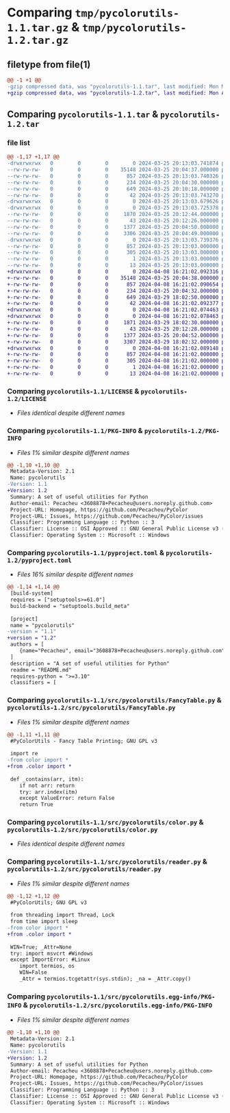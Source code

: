 # Comparing `tmp/pycolorutils-1.1.tar.gz` & `tmp/pycolorutils-1.2.tar.gz`

## filetype from file(1)

```diff
@@ -1 +1 @@
-gzip compressed data, was "pycolorutils-1.1.tar", last modified: Mon Mar 25 20:13:03 2024, max compression
+gzip compressed data, was "pycolorutils-1.2.tar", last modified: Mon Apr  8 16:21:02 2024, max compression
```

## Comparing `pycolorutils-1.1.tar` & `pycolorutils-1.2.tar`

### file list

```diff
@@ -1,17 +1,17 @@
-drwxrwxrwx   0        0        0        0 2024-03-25 20:13:03.741874 pycolorutils-1.1/
--rw-rw-rw-   0        0        0    35148 2024-03-25 20:04:37.000000 pycolorutils-1.1/LICENSE
--rw-rw-rw-   0        0        0      857 2024-03-25 20:13:03.740326 pycolorutils-1.1/PKG-INFO
--rw-rw-rw-   0        0        0      234 2024-03-25 20:04:30.000000 pycolorutils-1.1/README.md
--rw-rw-rw-   0        0        0      649 2024-03-25 20:10:18.000000 pycolorutils-1.1/pyproject.toml
--rw-rw-rw-   0        0        0       42 2024-03-25 20:13:03.743270 pycolorutils-1.1/setup.cfg
-drwxrwxrwx   0        0        0        0 2024-03-25 20:13:03.679626 pycolorutils-1.1/src/
-drwxrwxrwx   0        0        0        0 2024-03-25 20:13:03.725378 pycolorutils-1.1/src/pycolorutils/
--rw-rw-rw-   0        0        0     1870 2024-03-25 20:12:44.000000 pycolorutils-1.1/src/pycolorutils/FancyTable.py
--rw-rw-rw-   0        0        0       43 2024-03-25 20:12:26.000000 pycolorutils-1.1/src/pycolorutils/__init__.py
--rw-rw-rw-   0        0        0     1377 2024-03-25 20:04:50.000000 pycolorutils-1.1/src/pycolorutils/color.py
--rw-rw-rw-   0        0        0     3306 2024-03-25 20:04:49.000000 pycolorutils-1.1/src/pycolorutils/reader.py
-drwxrwxrwx   0        0        0        0 2024-03-25 20:13:03.739376 pycolorutils-1.1/src/pycolorutils.egg-info/
--rw-rw-rw-   0        0        0      857 2024-03-25 20:13:03.000000 pycolorutils-1.1/src/pycolorutils.egg-info/PKG-INFO
--rw-rw-rw-   0        0        0      305 2024-03-25 20:13:03.000000 pycolorutils-1.1/src/pycolorutils.egg-info/SOURCES.txt
--rw-rw-rw-   0        0        0        1 2024-03-25 20:13:03.000000 pycolorutils-1.1/src/pycolorutils.egg-info/dependency_links.txt
--rw-rw-rw-   0        0        0       13 2024-03-25 20:13:03.000000 pycolorutils-1.1/src/pycolorutils.egg-info/top_level.txt
+drwxrwxrwx   0        0        0        0 2024-04-08 16:21:02.092316 pycolorutils-1.2/
+-rw-rw-rw-   0        0        0    35148 2024-03-25 20:04:38.000000 pycolorutils-1.2/LICENSE
+-rw-rw-rw-   0        0        0      857 2024-04-08 16:21:02.090654 pycolorutils-1.2/PKG-INFO
+-rw-rw-rw-   0        0        0      234 2024-03-25 20:04:32.000000 pycolorutils-1.2/README.md
+-rw-rw-rw-   0        0        0      649 2024-03-29 18:02:50.000000 pycolorutils-1.2/pyproject.toml
+-rw-rw-rw-   0        0        0       42 2024-04-08 16:21:02.092377 pycolorutils-1.2/setup.cfg
+drwxrwxrwx   0        0        0        0 2024-04-08 16:21:02.074463 pycolorutils-1.2/src/
+drwxrwxrwx   0        0        0        0 2024-04-08 16:21:02.078463 pycolorutils-1.2/src/pycolorutils/
+-rw-rw-rw-   0        0        0     1871 2024-03-29 18:02:30.000000 pycolorutils-1.2/src/pycolorutils/FancyTable.py
+-rw-rw-rw-   0        0        0       43 2024-03-25 20:12:28.000000 pycolorutils-1.2/src/pycolorutils/__init__.py
+-rw-rw-rw-   0        0        0     1377 2024-03-25 20:04:52.000000 pycolorutils-1.2/src/pycolorutils/color.py
+-rw-rw-rw-   0        0        0     3307 2024-03-29 18:02:32.000000 pycolorutils-1.2/src/pycolorutils/reader.py
+drwxrwxrwx   0        0        0        0 2024-04-08 16:21:02.089148 pycolorutils-1.2/src/pycolorutils.egg-info/
+-rw-rw-rw-   0        0        0      857 2024-04-08 16:21:02.000000 pycolorutils-1.2/src/pycolorutils.egg-info/PKG-INFO
+-rw-rw-rw-   0        0        0      305 2024-04-08 16:21:02.000000 pycolorutils-1.2/src/pycolorutils.egg-info/SOURCES.txt
+-rw-rw-rw-   0        0        0        1 2024-04-08 16:21:02.000000 pycolorutils-1.2/src/pycolorutils.egg-info/dependency_links.txt
+-rw-rw-rw-   0        0        0       13 2024-04-08 16:21:02.000000 pycolorutils-1.2/src/pycolorutils.egg-info/top_level.txt
```

### Comparing `pycolorutils-1.1/LICENSE` & `pycolorutils-1.2/LICENSE`

 * *Files identical despite different names*

### Comparing `pycolorutils-1.1/PKG-INFO` & `pycolorutils-1.2/PKG-INFO`

 * *Files 1% similar despite different names*

```diff
@@ -1,10 +1,10 @@
 Metadata-Version: 2.1
 Name: pycolorutils
-Version: 1.1
+Version: 1.2
 Summary: A set of useful utilities for Python
 Author-email: Pecacheu <3608878+Pecacheu@users.noreply.github.com>
 Project-URL: Homepage, https://github.com/Pecacheu/PyColor
 Project-URL: Issues, https://github.com/Pecacheu/PyColor/issues
 Classifier: Programming Language :: Python :: 3
 Classifier: License :: OSI Approved :: GNU General Public License v3 (GPLv3)
 Classifier: Operating System :: Microsoft :: Windows
```

### Comparing `pycolorutils-1.1/pyproject.toml` & `pycolorutils-1.2/pyproject.toml`

 * *Files 16% similar despite different names*

```diff
@@ -1,14 +1,14 @@
 [build-system]
 requires = ["setuptools>=61.0"]
 build-backend = "setuptools.build_meta"
 
 [project]
 name = "pycolorutils"
-version = "1.1"
+version = "1.2"
 authors = [
 	{name="Pecacheu", email="3608878+Pecacheu@users.noreply.github.com"}
 ]
 description = "A set of useful utilities for Python"
 readme = "README.md"
 requires-python = ">=3.10"
 classifiers = [
```

### Comparing `pycolorutils-1.1/src/pycolorutils/FancyTable.py` & `pycolorutils-1.2/src/pycolorutils/FancyTable.py`

 * *Files 1% similar despite different names*

```diff
@@ -1,11 +1,11 @@
 #PyColorUtils - Fancy Table Printing; GNU GPL v3
 
 import re
-from color import *
+from .color import *
 
 def _contains(arr, itm):
 	if not arr: return
 	try: arr.index(itm)
 	except ValueError: return False
 	return True
```

### Comparing `pycolorutils-1.1/src/pycolorutils/color.py` & `pycolorutils-1.2/src/pycolorutils/color.py`

 * *Files identical despite different names*

### Comparing `pycolorutils-1.1/src/pycolorutils/reader.py` & `pycolorutils-1.2/src/pycolorutils/reader.py`

 * *Files 1% similar despite different names*

```diff
@@ -1,12 +1,12 @@
 #PyColorUtils; GNU GPL v3
 
 from threading import Thread, Lock
 from time import sleep
-from color import *
+from .color import *
 
 WIN=True; _Attr=None
 try: import msvcrt #Windows
 except ImportError: #Linux
 	import termios, os
 	WIN=False
 	_Attr = termios.tcgetattr(sys.stdin); _na = _Attr.copy()
```

### Comparing `pycolorutils-1.1/src/pycolorutils.egg-info/PKG-INFO` & `pycolorutils-1.2/src/pycolorutils.egg-info/PKG-INFO`

 * *Files 1% similar despite different names*

```diff
@@ -1,10 +1,10 @@
 Metadata-Version: 2.1
 Name: pycolorutils
-Version: 1.1
+Version: 1.2
 Summary: A set of useful utilities for Python
 Author-email: Pecacheu <3608878+Pecacheu@users.noreply.github.com>
 Project-URL: Homepage, https://github.com/Pecacheu/PyColor
 Project-URL: Issues, https://github.com/Pecacheu/PyColor/issues
 Classifier: Programming Language :: Python :: 3
 Classifier: License :: OSI Approved :: GNU General Public License v3 (GPLv3)
 Classifier: Operating System :: Microsoft :: Windows
```

